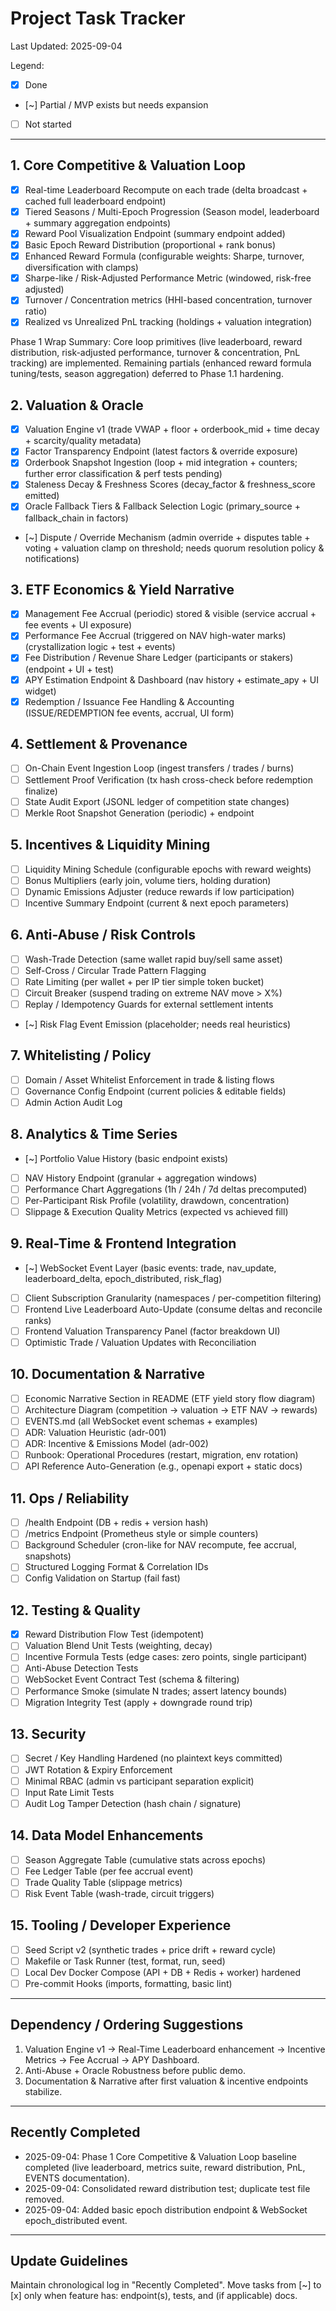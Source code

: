 # Project Task Tracker

Last Updated: 2025-09-04

Legend:

- [X] Done

- [~] Partial / MVP exists but needs expansion

- [ ] Not started

---

## 1. Core Competitive & Valuation Loop

- [X] Real-time Leaderboard Recompute on each trade (delta broadcast + cached full leaderboard endpoint)
- [X] Tiered Seasons / Multi-Epoch Progression (Season model, leaderboard + summary aggregation endpoints)
- [X] Reward Pool Visualization Endpoint (summary endpoint added)
- [X] Basic Epoch Reward Distribution (proportional + rank bonus)
- [X] Enhanced Reward Formula (configurable weights: Sharpe, turnover, diversification with clamps)
- [X] Sharpe-like / Risk-Adjusted Performance Metric (windowed, risk-free adjusted)
- [X] Turnover / Concentration metrics (HHI-based concentration, turnover ratio)
- [X] Realized vs Unrealized PnL tracking (holdings + valuation integration)

Phase 1 Wrap Summary: Core loop primitives (live leaderboard, reward distribution, risk-adjusted performance, turnover & concentration, PnL tracking) are implemented. Remaining partials (enhanced reward formula tuning/tests, season aggregation) deferred to Phase 1.1 hardening.

## 2. Valuation & Oracle

- [X] Valuation Engine v1 (trade VWAP + floor + orderbook_mid + time decay + scarcity/quality metadata)
- [X] Factor Transparency Endpoint (latest factors & override exposure)
 - [X] Orderbook Snapshot Ingestion (loop + mid integration + counters; further error classification & perf tests pending)
- [X] Staleness Decay & Freshness Scores (decay_factor & freshness_score emitted)
- [X] Oracle Fallback Tiers & Fallback Selection Logic (primary_source + fallback_chain in factors)
- [~] Dispute / Override Mechanism (admin override + disputes table + voting + valuation clamp on threshold; needs quorum resolution policy & notifications)

## 3. ETF Economics & Yield Narrative

- [X] Management Fee Accrual (periodic) stored & visible (service accrual + fee events + UI exposure)
- [X] Performance Fee Accrual (triggered on NAV high-water marks) (crystallization logic + test + events)
- [X] Fee Distribution / Revenue Share Ledger (participants or stakers) (endpoint + UI + test)
- [X] APY Estimation Endpoint & Dashboard (nav history + estimate_apy + UI widget)
- [X] Redemption / Issuance Fee Handling & Accounting (ISSUE/REDEMPTION fee events, accrual, UI form)

## 4. Settlement & Provenance

- [ ] On-Chain Event Ingestion Loop (ingest transfers / trades / burns)
- [ ] Settlement Proof Verification (tx hash cross-check before redemption finalize)
- [ ] State Audit Export (JSONL ledger of competition state changes)
- [ ] Merkle Root Snapshot Generation (periodic) + endpoint

## 5. Incentives & Liquidity Mining

- [ ] Liquidity Mining Schedule (configurable epochs with reward weights)
- [ ] Bonus Multipliers (early join, volume tiers, holding duration)
- [ ] Dynamic Emissions Adjuster (reduce rewards if low participation)
- [ ] Incentive Summary Endpoint (current & next epoch parameters)

## 6. Anti-Abuse / Risk Controls

- [ ] Wash-Trade Detection (same wallet rapid buy/sell same asset)
- [ ] Self-Cross / Circular Trade Pattern Flagging
- [ ] Rate Limiting (per wallet + per IP tier simple token bucket)
- [ ] Circuit Breaker (suspend trading on extreme NAV move > X%)
- [ ] Replay / Idempotency Guards for external settlement intents

- [~] Risk Flag Event Emission (placeholder; needs real heuristics)

## 7. Whitelisting / Policy

- [ ] Domain / Asset Whitelist Enforcement in trade & listing flows
- [ ] Governance Config Endpoint (current policies & editable fields)
- [ ] Admin Action Audit Log

## 8. Analytics & Time Series

- [~] Portfolio Value History (basic endpoint exists)

- [ ] NAV History Endpoint (granular + aggregation windows)
- [ ] Performance Chart Aggregations (1h / 24h / 7d deltas precomputed)
- [ ] Per-Participant Risk Profile (volatility, drawdown, concentration)
- [ ] Slippage & Execution Quality Metrics (expected vs achieved fill)

## 9. Real-Time & Frontend Integration

- [~] WebSocket Event Layer (basic events: trade, nav_update, leaderboard_delta, epoch_distributed, risk_flag)

- [ ] Client Subscription Granularity (namespaces / per-competition filtering)
- [ ] Frontend Live Leaderboard Auto-Update (consume deltas and reconcile ranks)
- [ ] Frontend Valuation Transparency Panel (factor breakdown UI)
- [ ] Optimistic Trade / Valuation Updates with Reconciliation

## 10. Documentation & Narrative

- [ ] Economic Narrative Section in README (ETF yield story flow diagram)
- [ ] Architecture Diagram (competition → valuation → ETF NAV → rewards)
- [ ] EVENTS.md (all WebSocket event schemas + examples)
- [ ] ADR: Valuation Heuristic (adr-001)
- [ ] ADR: Incentive & Emissions Model (adr-002)
- [ ] Runbook: Operational Procedures (restart, migration, env rotation)
- [ ] API Reference Auto-Generation (e.g., openapi export + static docs)

## 11. Ops / Reliability

- [ ] /health Endpoint (DB + redis + version hash)
- [ ] /metrics Endpoint (Prometheus style or simple counters)
- [ ] Background Scheduler (cron-like for NAV recompute, fee accrual, snapshots)
- [ ] Structured Logging Format & Correlation IDs
- [ ] Config Validation on Startup (fail fast)

## 12. Testing & Quality

- [X] Reward Distribution Flow Test (idempotent)
- [ ] Valuation Blend Unit Tests (weighting, decay)
- [ ] Incentive Formula Tests (edge cases: zero points, single participant)
- [ ] Anti-Abuse Detection Tests
- [ ] WebSocket Event Contract Test (schema & filtering)
- [ ] Performance Smoke (simulate N trades; assert latency bounds)
- [ ] Migration Integrity Test (apply + downgrade round trip)

## 13. Security

- [ ] Secret / Key Handling Hardened (no plaintext keys committed)
- [ ] JWT Rotation & Expiry Enforcement
- [ ] Minimal RBAC (admin vs participant separation explicit)
- [ ] Input Rate Limit Tests
- [ ] Audit Log Tamper Detection (hash chain / signature)

## 14. Data Model Enhancements

- [ ] Season Aggregate Table (cumulative stats across epochs)
- [ ] Fee Ledger Table (per fee accrual event)
- [ ] Trade Quality Table (slippage metrics)
- [ ] Risk Event Table (wash-trade, circuit triggers)

## 15. Tooling / Developer Experience

- [ ] Seed Script v2 (synthetic trades + price drift + reward cycle)
- [ ] Makefile or Task Runner (test, format, run, seed)
- [ ] Local Dev Docker Compose (API + DB + Redis + worker) hardened
- [ ] Pre-commit Hooks (imports, formatting, basic lint)

---

## Dependency / Ordering Suggestions

1. Valuation Engine v1 → Real-Time Leaderboard enhancement → Incentive Metrics → Fee Accrual → APY Dashboard.
2. Anti-Abuse + Oracle Robustness before public demo.
3. Documentation & Narrative after first valuation & incentive endpoints stabilize.

---

## Recently Completed

- 2025-09-04: Phase 1 Core Competitive & Valuation Loop baseline completed (live leaderboard, metrics suite, reward distribution, PnL, EVENTS documentation).
- 2025-09-04: Consolidated reward distribution test; duplicate test file removed.
- 2025-09-04: Added basic epoch distribution endpoint & WebSocket epoch_distributed event.

---

## Update Guidelines

Maintain chronological log in "Recently Completed". Move tasks from [~] to [x] only when feature has: endpoint(s), tests, and (if applicable) docs.
